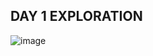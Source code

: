 ## DAY 1 EXPLORATION 

![image](https://github.com/user-attachments/assets/a42e3726-3cc1-4c65-abf5-34949c63f012)
